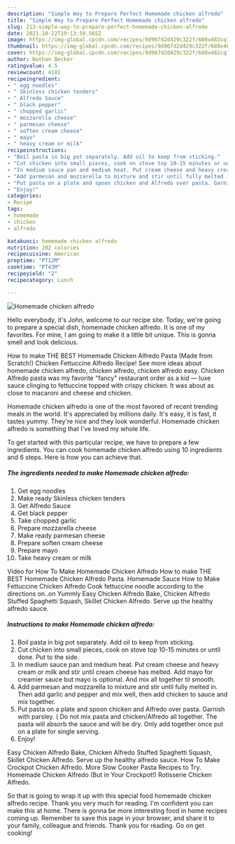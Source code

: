 ```yaml
---
description: "Simple Way to Prepare Perfect Homemade chicken alfredo"
title: "Simple Way to Prepare Perfect Homemade chicken alfredo"
slug: 213-simple-way-to-prepare-perfect-homemade-chicken-alfredo
date: 2021-10-22T19:13:59.565Z
image: https://img-global.cpcdn.com/recipes/9d907d2d429c322f/680x482cq70/homemade-chicken-alfredo-recipe-main-photo.jpg
thumbnail: https://img-global.cpcdn.com/recipes/9d907d2d429c322f/680x482cq70/homemade-chicken-alfredo-recipe-main-photo.jpg
cover: https://img-global.cpcdn.com/recipes/9d907d2d429c322f/680x482cq70/homemade-chicken-alfredo-recipe-main-photo.jpg
author: Nathan Becker
ratingvalue: 4.5
reviewcount: 4181
recipeingredient:
- " egg noodles"
- " Skinless chicken tenders"
- " Alfredo Sauce"
- " black pepper"
- " chopped garlic"
- " mozzarella cheese"
- " parmesan cheese"
- " soften cream cheese"
- " mayo"
- " heavy cream or milk"
recipeinstructions:
- "Boil pasta in big pot separately. Add oil to keep from sticking."
- "Cut chicken into small pieces, cook on stove top 10-15 minutes or until done. Put to the side."
- "In medium sauce pan and medium heat. Put cream cheese and heavy cream or milk and stir until cream cheese has melted. Add mayo for creamier sauce but mayo is optional. And mix all together til smooth."
- "Add parmesan and mozzarella to mixture and stir until fully melted in. Then add garlic and pepper and mix well, then add chicken to sauce and mix together."
- "Put pasta on a plate and spoon chicken and Alfredo over pasta. Garnish with parsley. ( Do not mix pasta and chicken/Alfredo all together. The pasta will absorb the sauce and will be dry. Only add together once put on a plate for single serving."
- "Enjoy!"
categories:
- Recipe
tags:
- homemade
- chicken
- alfredo

katakunci: homemade chicken alfredo 
nutrition: 202 calories
recipecuisine: American
preptime: "PT12M"
cooktime: "PT43M"
recipeyield: "2"
recipecategory: Lunch

---
```



![Homemade chicken alfredo](https://img-global.cpcdn.com/recipes/9d907d2d429c322f/680x482cq70/homemade-chicken-alfredo-recipe-main-photo.jpg)

Hello everybody, it's John, welcome to our recipe site. Today, we're going to prepare a special dish, homemade chicken alfredo. It is one of my favorites. For mine, I am going to make it a little bit unique. This is gonna smell and look delicious.

How to make THE BEST Homemade Chicken Alfredo Pasta (Made from Scratch!) Chicken Fettuccine Alfredo Recipe! See more ideas about homemade chicken alfredo, chicken alfredo, chicken alfredo easy. Chicken Alfredo pasta was my favorite &#34;fancy&#34; restaurant order as a kid — luxe sauce clinging to fettuccine topped with crispy chicken. It was about as close to macaroni and cheese and chicken.

Homemade chicken alfredo is one of the most favored of recent trending meals in the world. It's appreciated by millions daily. It's easy, it is fast, it tastes yummy. They're nice and they look wonderful. Homemade chicken alfredo is something that I've loved my whole life.


To get started with this particular recipe, we have to prepare a few ingredients. You can cook homemade chicken alfredo using 10 ingredients and 6 steps. Here is how you can achieve that.

<!--inarticleads1-->

##### The ingredients needed to make Homemade chicken alfredo:

1. Get  egg noodles
1. Make ready  Skinless chicken tenders
1. Get  Alfredo Sauce
1. Get  black pepper
1. Take  chopped garlic
1. Prepare  mozzarella cheese
1. Make ready  parmesan cheese
1. Prepare  soften cream cheese
1. Prepare  mayo
1. Take  heavy cream or milk


Video for How To Make Homemade Chicken Alfredo How to make THE BEST Homemade Chicken Alfredo Pasta. Homemade Sauce How to Make Fettuccine Chicken Alfredo Cook fettuccine noodle according to the directions on..on Yummly Easy Chicken Alfredo Bake, Chicken Alfredo Stuffed Spaghetti Squash, Skillet Chicken Alfredo. Serve up the healthy alfredo sauce. 

<!--inarticleads2-->

##### Instructions to make Homemade chicken alfredo:

1. Boil pasta in big pot separately. Add oil to keep from sticking.
1. Cut chicken into small pieces, cook on stove top 10-15 minutes or until done. Put to the side.
1. In medium sauce pan and medium heat. Put cream cheese and heavy cream or milk and stir until cream cheese has melted. Add mayo for creamier sauce but mayo is optional. And mix all together til smooth.
1. Add parmesan and mozzarella to mixture and stir until fully melted in. Then add garlic and pepper and mix well, then add chicken to sauce and mix together.
1. Put pasta on a plate and spoon chicken and Alfredo over pasta. Garnish with parsley. ( Do not mix pasta and chicken/Alfredo all together. The pasta will absorb the sauce and will be dry. Only add together once put on a plate for single serving.
1. Enjoy!


Easy Chicken Alfredo Bake, Chicken Alfredo Stuffed Spaghetti Squash, Skillet Chicken Alfredo. Serve up the healthy alfredo sauce. How To Make Crockpot Chicken Alfredo. More Slow Cooker Pasta Recipes to Try. Homemade Chicken Alfredo (But in Your Crockpot!) Rotisserie Chicken Alfredo. 

So that is going to wrap it up with this special food homemade chicken alfredo recipe. Thank you very much for reading. I'm confident you can make this at home. There is gonna be more interesting food in home recipes coming up. Remember to save this page in your browser, and share it to your family, colleague and friends. Thank you for reading. Go on get cooking!
